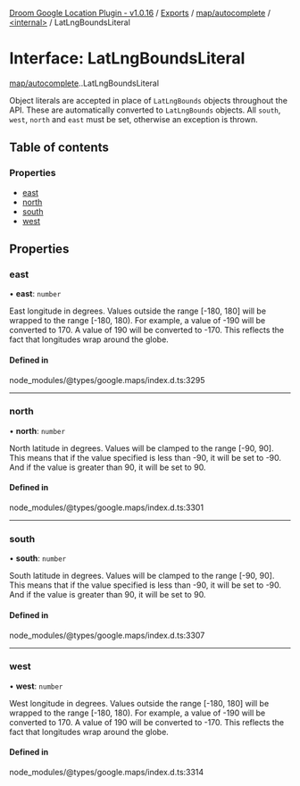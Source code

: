 [Droom Google Location Plugin - v1.0.16](../README.md) / [Exports](../modules.md) / [map/autocomplete](../modules/map_autocomplete.md) / [<internal\>](../modules/map_autocomplete._internal_.md) / LatLngBoundsLiteral

# Interface: LatLngBoundsLiteral

[map/autocomplete](../modules/map_autocomplete.md).[<internal>](../modules/map_autocomplete._internal_.md).LatLngBoundsLiteral

Object literals are accepted in place of <code>LatLngBounds</code> objects
throughout the API. These are automatically converted to
<code>LatLngBounds</code> objects. All <code>south</code>,
<code>west</code>, <code>north</code> and <code>east</code> must be set,
otherwise an exception is thrown.

## Table of contents

### Properties

- [east](map_autocomplete._internal_.LatLngBoundsLiteral.md#east)
- [north](map_autocomplete._internal_.LatLngBoundsLiteral.md#north)
- [south](map_autocomplete._internal_.LatLngBoundsLiteral.md#south)
- [west](map_autocomplete._internal_.LatLngBoundsLiteral.md#west)

## Properties

### east

• **east**: `number`

East longitude in degrees. Values outside the range [-180, 180] will be
wrapped to the range [-180, 180). For example, a value of -190 will be
converted to 170. A value of 190 will be converted to -170. This reflects
the fact that longitudes wrap around the globe.

#### Defined in

node_modules/@types/google.maps/index.d.ts:3295

___

### north

• **north**: `number`

North latitude in degrees. Values will be clamped to the range [-90, 90].
This means that if the value specified is less than -90, it will be set
to -90. And if the value is greater than 90, it will be set to 90.

#### Defined in

node_modules/@types/google.maps/index.d.ts:3301

___

### south

• **south**: `number`

South latitude in degrees. Values will be clamped to the range [-90, 90].
This means that if the value specified is less than -90, it will be set
to -90. And if the value is greater than 90, it will be set to 90.

#### Defined in

node_modules/@types/google.maps/index.d.ts:3307

___

### west

• **west**: `number`

West longitude in degrees. Values outside the range [-180, 180] will be
wrapped to the range [-180, 180). For example, a value of -190 will be
converted to 170. A value of 190 will be converted to -170. This reflects
the fact that longitudes wrap around the globe.

#### Defined in

node_modules/@types/google.maps/index.d.ts:3314
